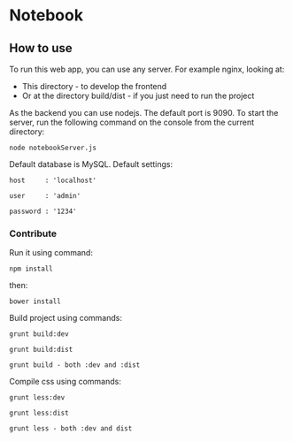 # Notebook

## How to use

To run this web app, you can use any server.
For example nginx, looking at:

- This directory - to develop the frontend
- Or at the directory build/dist - if you just need to run the project


As the backend you can use nodejs.
The default port is 9090.
To start the server, run the following command on the console from the current directory:

	node notebookServer.js
	
Default database is MySQL.
Default settings:

	host     : 'localhost'

	user     : 'admin'

	password : '1234'



### Contribute

Run it using command:

	npm install
then:

	bower install

Build project using commands:

	grunt build:dev

   	grunt build:dist

   	grunt build - both :dev and :dist
   
Compile css using commands:

  	grunt less:dev
  	
  	grunt less:dist
  	
  	grunt less - both :dev and dist
